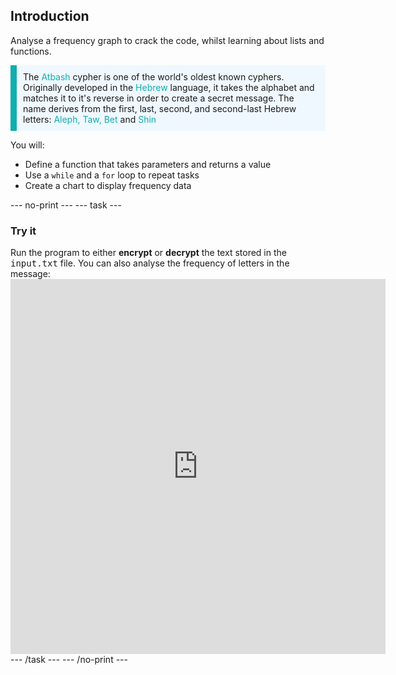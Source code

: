 ## Introduction

Analyse a frequency graph to crack the code, whilst learning about lists and functions. 

<p style="border-left: solid; border-width:10px; border-color: #0faeb0; background-color: aliceblue; padding: 10px;">
The <span style="color: #0faeb0">Atbash</span> cypher is one of the world's oldest known cyphers. Originally developed in the <span style="color: #0faeb0">Hebrew</span> language, it takes the alphabet and matches it to it's reverse in order to create a secret message. The name derives from the first, last, second, and second-last Hebrew letters: <span style="color: #0faeb0">Aleph, Taw, Bet </span> and <span style="color: #0faeb0">Shin</span></p>

You will:
+ Define a function that takes parameters and returns a value
+ Use a `while` and a `for` loop to repeat tasks 
+ Create a chart to display frequency data


--- no-print ---
--- task ---
### Try it
<div style="display: flex; flex-wrap: wrap">
<div style="flex-basis: 175px; flex-grow: 1">  
Run the program to either <strong>encrypt</strong> or <strong>decrypt</strong> the text stored in the <kbd>input.txt</kbd> file. You can also analyse the frequency of letters in the message:
</div>
<div class="trinket">
<iframe src="https://trinket.io/embed/python/a867876e98?outputOnly=true&runOption=run" width="600" height="600" frameborder="0" marginwidth="0" marginheight="0" allowfullscreen></iframe>
</div>
</div>
--- /task ---
--- /no-print ---
